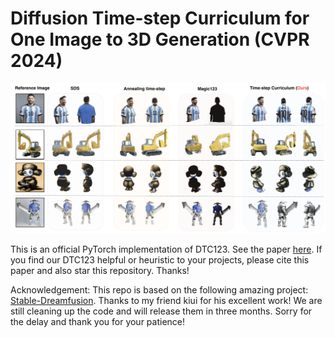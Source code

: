 # Diffusion Time-step Curriculum for One Image to 3D Generation (CVPR 2024)

<div  align="center">    
<img src="figure1.png" alt="results" width="800">
</div>

This is an official PyTorch implementation of DTC123. See the paper [here](https://arxiv.org/abs/2404.04562). If you find our DTC123 helpful or heuristic to your projects, please cite this paper and also star this repository. Thanks!

Acknowledgement: This repo is based on the following amazing project: [Stable-Dreamfusion](https://github.com/ashawkey/stable-dreamfusion). Thanks to my friend kiui for his excellent work! We are still cleaning up the code and will release them in three months. Sorry for the delay and thank you for your patience! 
